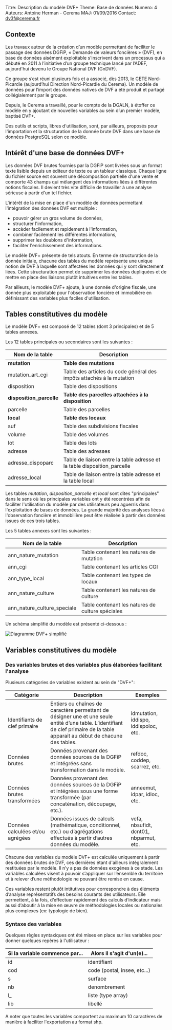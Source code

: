 Titre: Description du modèle DVF+
Theme: Base de données
Numero: 4
Auteurs: Antoine Herman - Cerema
MAJ: 01/09/2016
Contact: dv3f@cerema.fr

## Contexte

Les travaux autour de la création d’un modèle permettant de faciliter le passage des données DGFiP, « Demande
de valeurs foncières » (DVF), en base de données aisément exploitable s’inscrivent dans un processus qui a
débuté en 2011 à l’initiative d’un groupe technique lancé par l’ADEF, aujourd'hui devenu le Groupe National DVF (GnDVF). 

Ce groupe s’est réuni plusieurs fois et a associé, dès 2013, le CETE Nord-Picardie (aujourd’hui Direction Nord-Picardie du Cerema). Un modèle de données pour l’import des données natives de DVF a été produit et partagé collégialement par le groupe.

Depuis, le Cerema a travaillé, pour le compte de la DGALN, à étoffer ce modèle en y ajoutant de nouvelles
variables au sein d’un premier modèle, baptisé DVF+. 

Des outils et scripts, libres d'utilisation, sont, par ailleurs, proposés pour l'importation et la structuration de la donnée brute DVF dans une base de données PostgreSQL selon ce modèle.

## Intérêt d'une base de données DVF+

Les données DVF brutes fournies par la DGFiP sont livrées sous un format texte lisible depuis un éditeur de texte ou un tableur classique. Chaque ligne du fichier source est souvent une décomposition partielle d'une vente et comporte 43 champs qui mélangent des informations liées à différentes notions fiscales. Il devient très vite difficile de travailler à une analyse sérieuse à partir d'un tel fichier.

L'intérêt de la mise en place d'un modèle de données permettant l'intégration des données DVF est multiple :

* pouvoir gérer un gros volume de données,
* structurer l'information,
* accèder facilement et rapidement à l'information,
* combiner facilement les différentes informations,
* supprimer les doublons d'information,
* faciliter l'enrichissement des informations.

Le modèle DVF+ présente de tels atouts. En terme de structuration de la donnée initiale, chacune des tables du modèle représente une unique notion de DVF à laquelle sont affectées les données qui y sont directement liées. Cette structuration permet de supprimer les données dupliquées et de mettre en place des liaisons plutôt intuitives entre les tables. 

Par ailleurs, le modèle DVF+ ajoute, à une donnée d'origine fiscale, une donnée plus exploitable pour l'observation foncière et immobilière en définissant des variables plus faciles d'utilisation.

## Tables constitutives du modèle

Le modèle DVF+ est composé de 12 tables (dont 3 principales) et de 5 tables annexes.

Les 12 tables principales ou secondaires sont les suivantes : 

| Nom de la table | Description |
|-----------------|-------------|
|**mutation** |**Table des mutations**|
|mutation_art_cgi| Table des articles du code général des impôts attachés à la mutation|
|disposition| Table des dispositions|
|**disposition_parcelle**| **Table des parcelles attachées à la disposition**|
|parcelle| Table des parcelles|
|**local**| **Table des locaux**|
|suf| Table des subdivisions fiscales|
|volume| Table des volumes|
|lot| Table des lots|
|adresse| Table des adresses|
|adresse_dispoparc| Table de liaison entre la table adresse et la table disposition_parcelle|
|adresse_local| Table de liaison entre la table adresse et la table local|

Les tables _mutation_, _disposition_parcelle_ et _local_ sont dites "principales" dans le 
sens où les principales variables ont y été recentrées afin de faciliter l'utilisation
du modèle par des utilisateurs peu aguerris dans l'exploitation de bases de données. 
La grande majorité des analyses liées à l'observation foncière et immobilière peut 
être réalisée à partir des données issues de ces trois tables. 

Les 5 tables annexes sont les suivantes : 

| Nom de la table | Description |
|-----------------|-------------|
|ann_nature_mutation| Table contenant les natures de mutation|
|ann_cgi| Table contenant les articles CGI|
|ann_type_local| Table contenant les types de locaux|
|ann_nature_culture| Table contenant les natures de culture|
|ann_nature_culture_speciale| Table contenant les natures de culture spéciales|

Un schéma simplifié du modèle est présenté ci-dessous :


![*Diagramme DVF+ simplifié*](ressources/diagramme_dvf_plus_simple.jpg "Diagramme DVF+ simplifié")

## Variables constitutives du modèle

### Des variables brutes et des variables plus élaborées facilitant l'analyse 

Plusieurs catégories de variables existent au sein de "DVF+":

| Catégorie | Description  | Exemples |
|-----------|-----------------------|-------------------|
| Identifiants de clef primaire | Entiers ou chaînes de caractère permettant de désigner une et une seule entité d’une table. L’identifiant de clef primaire de la table apparait au début de chacune des tables. | idmutation, iddispo, iddispoloc, etc. |
| Données brutes | Données provenant des données sources de la DGFiP et intégrées sans transformation dans le modèle. | refdoc, coddep, scarrez, etc. |
| Données brutes transformées | Données provenant des données sources de la DGFiP et intégrées sous une forme transformée (par concaténation, découpage, etc.). | anneemut, idpar, idloc, etc. |
| Données calculées et/ou agrégées | Données issues de calculs (mathématique, conditionnel, etc.) ou d’agrégations effectués à partir d’autres données du modèle. | vefa, nbsufidt, dcnt01, nbparmut, etc. |
 

Chacune des variables du modèle DVF+ est calculée uniquement à partir des données brutes de DVF, ces dernières étant d'ailleurs intégralement restituées par le modèle. Il n’y a pas de données exogènes à ce stade. Les variables calculées visent à pouvoir s’appliquer sur l’ensemble du territoire et à relever d’une méthodologie ne pouvant être remise en cause. 

Ces variables restent plutôt intitutives pour correspondre à des éléments d’analyse représentatifs des besoins courants des utilisateurs. Elle permettent, à la fois, d’effectuer rapidement des calculs d’indicateur mais aussi d’aboutir à la mise en œuvre de méthodologies locales ou nationales plus complexes (ex: typologie de bien).

### Syntaxe des variables

Quelques règles syntaxiques ont été mises en place sur les variables pour donner quelques repères à l'utilisateur :

| Si la variable commence par... | Alors il s'agit d'un(e)...              |
|--------------------------------|-----------------------------------------|
| id | identifiant |
| cod | code (postal, insee, etc...) |
| s | surface |
| nb | denombrement |
| l_ | liste (type array) |
| lib | libellé |

A noter que toutes les variables comportent au maximum 10 caractères de manière à faciliter l'exportation au format shp.